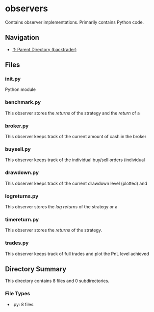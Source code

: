 # observers

Contains observer implementations. Primarily contains Python code.

## Navigation

* [↑ Parent Directory (backtrader)](../README.md)

## Files

### __init__.py

Python module

### benchmark.py

This observer stores the *returns* of the strategy and the *return* of a

### broker.py

This observer keeps track of the current amount of cash in the broker

### buysell.py

This observer keeps track of the individual buy/sell orders (individual

### drawdown.py

This observer keeps track of the current drawdown level (plotted) and

### logreturns.py

This observer stores the *log returns* of the strategy or a

### timereturn.py

This observer stores the *returns* of the strategy.

### trades.py

This observer keeps track of full trades and plot the PnL level achieved


## Directory Summary

This directory contains 8 files and 0 subdirectories.

### File Types

* .py: 8 files
